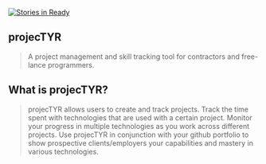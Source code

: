 [![Stories in Ready](https://badge.waffle.io/glorypod/projectyr.png?label=ready&title=Ready)](https://waffle.io/glorypod/projectyr)
## projecTYR ##
  > A project management and skill tracking tool for contractors and free-lance programmers.

## What is projecTYR? ##
  >  projecTYR allows users to create and track projects.  Track the time spent with technologies that are used with a certain project.  Monitor your progress in multiple technologies as you work across different projects.  Use projecTYR in conjunction with your github portfolio to show prospective clients/employers your capabilities and mastery in various technologies.
